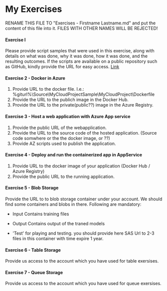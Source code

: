 # My Exercises
RENAME THIS FILE TO "Exercises - Firstname Lastname.md" and put the content of this file into it.
FILES WITH OTHER NAMES WILL BE REJECTED!

#### Exercise I 

Please provide script samples that were used in this exercise, along with details on what was done, why it was done, how it was done, and the resulting outcomes. 
If the scripts are available on a public repository such as GitHub, kindly provide the URL for easy access. [Link](https://github.com/UniversityOfAppliedSciencesFrankfurt/se-cloud-2023-2024/tree/Iris-Cacoulidi/CC_mywork)

#### Exercise 2 - Docker in Azure

1. Provide URL to the docker file. I.e.: %giturl%\Source\MyCloudProjectSample\MyCloudProject\Dockerfile
2. Provide the URL to the publich image in the Docker Hub.
3. Provide the URL to the private(public??) image in the Azure Registry.

#### Exercise 3 - Host a web application with Azure App service

1. Provide the public URL of the webapplication.
2. Provide the URL to the source code of the hosted application. (Source code somwhere or the the docker image, or ??)
3. Provide AZ scripts used to publish the application.

#### Exercise 4 - Deploy and run the containerized app in AppService

1. Provide URL to the docker image of your application (Docker Hub / Azure Registry)
2. Provide the public URL to the running application. 

#### Exercise 5 - Blob Storage

Provide the URL to to blob storage container under your account.
We should find some containers and blobs in there.
Following are mandatory:
- Input
Contains training files

- Output
Contains output of the traned models

- 'Test' for playing and testing.
you should provide here SAS Url to 2-3 files in this container with time expire 1 year.

#### Exercise 6 - Table Storage

Provide us access to the account which you have used for table exersises.

#### Exercise 7 - Queue Storage

Provide us access to the account which you have used for queue exersises.
